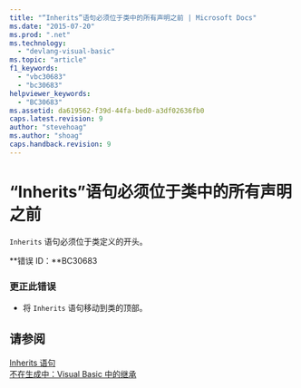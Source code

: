 ```yaml
---
title: "“Inherits”语句必须位于类中的所有声明之前 | Microsoft Docs"
ms.date: "2015-07-20"
ms.prod: ".net"
ms.technology: 
  - "devlang-visual-basic"
ms.topic: "article"
f1_keywords: 
  - "vbc30683"
  - "bc30683"
helpviewer_keywords: 
  - "BC30683"
ms.assetid: da619562-f39d-44fa-bed0-a3df02636fb0
caps.latest.revision: 9
author: "stevehoag"
ms.author: "shoag"
caps.handback.revision: 9
---
```

# “Inherits”语句必须位于类中的所有声明之前
`Inherits` 语句必须位于类定义的开头。  
  
 **错误 ID：**BC30683  
  
### 更正此错误  
  
-   将 `Inherits` 语句移动到类的顶部。  
  
## 请参阅  
 [Inherits 语句](../../visual-basic/language-reference/statements/inherits-statement.md)   
 [不在生成中：Visual Basic 中的继承](http://msdn.microsoft.com/zh-cn/e5e6e240-ed31-4657-820c-079b7c79313c)